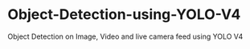 # Object-Detection-using-YOLO-V4
Object Detection on Image, Video and live camera feed using YOLO V4
